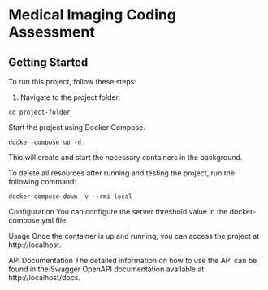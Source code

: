 # Medical Imaging Coding Assessment

## Getting Started

To run this project, follow these steps:

1. Navigate to the project folder.

`cd project-folder`

Start the project using Docker Compose.

`docker-compose up -d`

This will create and start the necessary containers in the background.

To delete all resources after running and testing the project, run the following command:

`docker-compose down -v --rmi local`

Configuration
You can configure the server threshold value in the docker-compose.yml file.

Usage
Once the container is up and running, you can access the project at http://localhost.

API Documentation
The detailed information on how to use the API can be found in the Swagger OpenAPI documentation available at http://localhost/docs.

